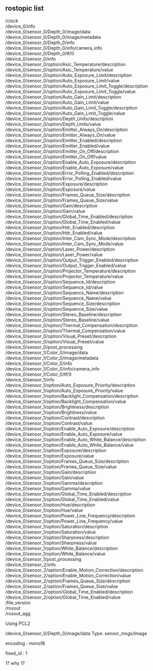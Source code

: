 ## rostopic list  

/clock <br/>
/device_0/info <br/>
/device_0/sensor_0/Depth_0/image/data <br/>
/device_0/sensor_0/Depth_0/image/metadata <br/>
/device_0/sensor_0/Depth_0/info <br/>
/device_0/sensor_0/Depth_0/info/camera_info <br/>
/device_0/sensor_0/Depth_0/tf/0 <br/>
/device_0/sensor_0/info <br/>
/device_0/sensor_0/option/Asic_Temperature/description <br/>
/device_0/sensor_0/option/Asic_Temperature/value <br/>
/device_0/sensor_0/option/Auto_Exposure_Limit/description <br/>
/device_0/sensor_0/option/Auto_Exposure_Limit/value <br/>
/device_0/sensor_0/option/Auto_Exposure_Limit_Toggle/description <br/> 
/device_0/sensor_0/option/Auto_Exposure_Limit_Toggle/value <br/>
/device_0/sensor_0/option/Auto_Gain_Limit/description <br/>
/device_0/sensor_0/option/Auto_Gain_Limit/value <br/>
/device_0/sensor_0/option/Auto_Gain_Limit_Toggle/description <br/>
/device_0/sensor_0/option/Auto_Gain_Limit_Toggle/value <br/>
/device_0/sensor_0/option/Depth_Units/description <br/>
/device_0/sensor_0/option/Depth_Units/value <br/>
/device_0/sensor_0/option/Emitter_Always_On/description <br/>
/device_0/sensor_0/option/Emitter_Always_On/value <br/>
/device_0/sensor_0/option/Emitter_Enabled/description <br/>
/device_0/sensor_0/option/Emitter_Enabled/value <br/>
/device_0/sensor_0/option/Emitter_On_Off/description <br/>
/device_0/sensor_0/option/Emitter_On_Off/value <br/>
/device_0/sensor_0/option/Enable_Auto_Exposure/description <br/>
/device_0/sensor_0/option/Enable_Auto_Exposure/value <br/>
/device_0/sensor_0/option/Error_Polling_Enabled/description <br/>
/device_0/sensor_0/option/Error_Polling_Enabled/value <br/>
/device_0/sensor_0/option/Exposure/description <br/>
/device_0/sensor_0/option/Exposure/value <br/>
/device_0/sensor_0/option/Frames_Queue_Size/description <br/>
/device_0/sensor_0/option/Frames_Queue_Size/value <br/>
/device_0/sensor_0/option/Gain/description <br/>
/device_0/sensor_0/option/Gain/value <br/>
/device_0/sensor_0/option/Global_Time_Enabled/description <br/>
/device_0/sensor_0/option/Global_Time_Enabled/value <br/>
/device_0/sensor_0/option/Hdr_Enabled/description <br/>
/device_0/sensor_0/option/Hdr_Enabled/value <br/>
/device_0/sensor_0/option/Inter_Cam_Sync_Mode/description <br/>
/device_0/sensor_0/option/Inter_Cam_Sync_Mode/value <br/>
/device_0/sensor_0/option/Laser_Power/description <br/>
/device_0/sensor_0/option/Laser_Power/value <br/>
/device_0/sensor_0/option/Output_Trigger_Enabled/description <br/>
/device_0/sensor_0/option/Output_Trigger_Enabled/value <br/>
/device_0/sensor_0/option/Projector_Temperature/description <br/>
/device_0/sensor_0/option/Projector_Temperature/value <br/>
/device_0/sensor_0/option/Sequence_Id/description <br/>
/device_0/sensor_0/option/Sequence_Id/value <br/>
/device_0/sensor_0/option/Sequence_Name/description <br/>
/device_0/sensor_0/option/Sequence_Name/value <br/>
/device_0/sensor_0/option/Sequence_Size/description <br/>
/device_0/sensor_0/option/Sequence_Size/value <br/>
/device_0/sensor_0/option/Stereo_Baseline/description <br/>
/device_0/sensor_0/option/Stereo_Baseline/value <br/>
/device_0/sensor_0/option/Thermal_Compensation/description <br/>
/device_0/sensor_0/option/Thermal_Compensation/value <br/>
/device_0/sensor_0/option/Visual_Preset/description <br/>
/device_0/sensor_0/option/Visual_Preset/value <br/>
/device_0/sensor_0/post_processing <br/>
/device_0/sensor_1/Color_0/image/data <br/>
/device_0/sensor_1/Color_0/image/metadata <br/>
/device_0/sensor_1/Color_0/info <br/>
/device_0/sensor_1/Color_0/info/camera_info <br/>
/device_0/sensor_1/Color_0/tf/0 <br/>
/device_0/sensor_1/info <br/>
/device_0/sensor_1/option/Auto_Exposure_Priority/description <br/>
/device_0/sensor_1/option/Auto_Exposure_Priority/value <br/>
/device_0/sensor_1/option/Backlight_Compensation/description <br/>
/device_0/sensor_1/option/Backlight_Compensation/value <br/>
/device_0/sensor_1/option/Brightness/description <br/>
/device_0/sensor_1/option/Brightness/value <br/>
/device_0/sensor_1/option/Contrast/description <br/>
/device_0/sensor_1/option/Contrast/value <br/>
/device_0/sensor_1/option/Enable_Auto_Exposure/description <br/>
/device_0/sensor_1/option/Enable_Auto_Exposure/value <br/>
/device_0/sensor_1/option/Enable_Auto_White_Balance/description <br/>
/device_0/sensor_1/option/Enable_Auto_White_Balance/value <br/>
/device_0/sensor_1/option/Exposure/description <br/>
/device_0/sensor_1/option/Exposure/value <br/>
/device_0/sensor_1/option/Frames_Queue_Size/description <br/>
/device_0/sensor_1/option/Frames_Queue_Size/value <br/>
/device_0/sensor_1/option/Gain/description <br/>
/device_0/sensor_1/option/Gain/value <br/>
/device_0/sensor_1/option/Gamma/description <br/>
/device_0/sensor_1/option/Gamma/value <br/>
/device_0/sensor_1/option/Global_Time_Enabled/description <br/>
/device_0/sensor_1/option/Global_Time_Enabled/value <br/>
/device_0/sensor_1/option/Hue/description <br/>
/device_0/sensor_1/option/Hue/value <br/>
/device_0/sensor_1/option/Power_Line_Frequency/description <br/>
/device_0/sensor_1/option/Power_Line_Frequency/value <br/>
/device_0/sensor_1/option/Saturation/description <br/>
/device_0/sensor_1/option/Saturation/value <br/>
/device_0/sensor_1/option/Sharpness/description <br/>
/device_0/sensor_1/option/Sharpness/value <br/>
/device_0/sensor_1/option/White_Balance/description <br/>
/device_0/sensor_1/option/White_Balance/value <br/>
/device_0/sensor_1/post_processing <br/>
/device_0/sensor_2/info <br/>
/device_0/sensor_2/option/Enable_Motion_Correction/description <br/>
/device_0/sensor_2/option/Enable_Motion_Correction/value <br/>
/device_0/sensor_2/option/Frames_Queue_Size/description <br/>
/device_0/sensor_2/option/Frames_Queue_Size/value <br/>
/device_0/sensor_2/option/Global_Time_Enabled/description <br/>
/device_0/sensor_2/option/Global_Time_Enabled/value <br/>
/file_version <br/>
/rosout <br/>
/rosout_agg <br/>



Using PCL2




/device_0/sensor_0/Depth_0/image/data
Type: sensor_msgs/Image

encoding : mono16

fixed_id : 1

1? why 1?